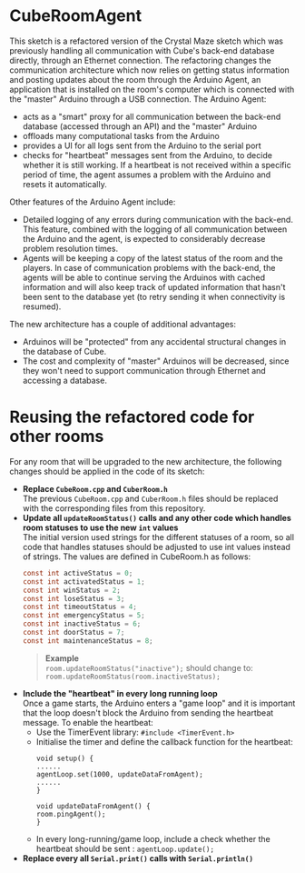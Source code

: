 # CubeRoomAgent

This sketch is a refactored version of the Crystal Maze sketch which was previously handling all communication with Cube's back-end database directly,  through an Ethernet connection. The refactoring changes the communication architecture which now relies on getting status information and posting  updates about the room through the Arduino Agent, an application that is installed on the room's computer which is connected with the "master" Arduino through a USB connection. The Arduino Agent:
- acts as a "smart" proxy for all communication between the back-end database (accessed through an API) and the "master" Arduino
- offloads many computational tasks from the Arduino
- provides a UI for all logs sent from the Arduino to the serial port
- checks for "heartbeat" messages sent from the Arduino, to decide whether it is still working. If a heartbeat is not received within a specific period of time, the agent assumes a problem with the Arduino and resets it automatically.

Other features of the Arduino Agent include:
- Detailed logging of any errors during communication with the back-end. This feature, combined with the logging of all communication between the Arduino and the agent, is expected to considerably decrease problem resolution times.
- Agents will be keeping a copy of the latest status of the room and the players. In case of communication problems with the back-end, the agents will be able to continue serving the Arduinos with cached information and will also keep track of updated information that hasn't been sent to the database yet (to retry sending it when connectivity is resumed).

The new architecture has a couple of additional advantages:
- Arduinos will be "protected" from any accidental structural changes in the database of Cube.
- The cost and complexity of "master" Arduinos will be decreased, since they won't need to support communication through Ethernet and accessing a database.

# Reusing the refactored code for other rooms

For any room that will be upgraded to the new architecture, the following changes should be applied in the code of its sketch:
- **Replace `CubeRoom.cpp` and `CuberRoom.h`**  
The previous `CubeRoom.cpp` and `CuberRoom.h` files should be replaced with the corresponding files from this repository.
- **Update all `updateRoomStatus()` calls and any other code which handles room statuses to use the new `int` values**  
The initial version used strings for the different statuses of a room, so all code that handles statuses should be adjusted to use int values instead of strings. The values are defined in CubeRoom.h as follows:
    ```c
    const int activeStatus = 0;
    const int activatedStatus = 1;
    const int winStatus = 2;
    const int loseStatus = 3;
    const int timeoutStatus = 4;
    const int emergencyStatus = 5;
    const int inactiveStatus = 6;
    const int doorStatus = 7;
    const int maintenanceStatus = 8;
    ```
    > **Example**  
    `room.updateRoomStatus("inactive");` should change to: `room.updateRoomStatus(room.inactiveStatus);`
- **Include the "heartbeat" in every long running loop**  
Once a game starts, the Arduino enters a "game loop" and it is important that the loop doesn't block the Arduino from sending the heartbeat message. To enable the heartbeat:
   - Use the TimerEvent library: `#include <TimerEvent.h>`
   - Initialise the timer and define the callback function for the heartbeat:
        ```
        void setup() {
        ......
        agentLoop.set(1000, updateDataFromAgent);
        ......
        }

        void updateDataFromAgent() {
        room.pingAgent();
        }
        ```
   - In every long-running/game loop, include a check whether the heartbeat should be sent : `agentLoop.update();`
- **Replace every all `Serial.print()` calls with `Serial.println()`**
